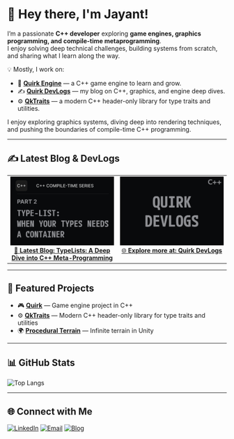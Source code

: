 # 👋 Hey there, I'm Jayant!  

I’m a passionate **C++ developer** exploring **game engines, graphics programming, and compile-time metaprogramming**.  
I enjoy solving deep technical challenges, building systems from scratch, and sharing what I learn along the way.  

💡 Mostly, I work on:
- 🚀 **[Quirk Engine](https://github.com/Jayantkumar56/Quirk)** — a C++ game engine to learn and grow.  
- ✍️ **[Quirk DevLogs](https://jayantkumar56.github.io/Quirk-Blog/)** — my blog on C++, graphics, and engine deep dives.  
- ⚙️ **[QkTraits](https://github.com/Jayantkumar56/QkTraits)** — a modern C++ header-only library for type traits and utilities.
  
I enjoy exploring graphics systems, diving deep into rendering techniques, and pushing the boundaries of compile-time C++ programming.

---
## ✍️ Latest Blog & DevLogs  

<table>
<tr>
<td width="50%" valign="top" align="center">

<a href="https://jayantkumar56.github.io/Quirk-Blog/Blogs-And-Insights/TypeLists.html">
  <img src="./res/latest-blog.png" alt="TypeLists: A Deep Dive into C++ Meta-Programming " width="100%">
  <br>
  📖 <b>Latest Blog: TypeLists: A Deep Dive into C++ Meta-Programming </b>
</a>

</td>
<td width="50%" valign="top" align="center">

<a href="https://jayantkumar56.github.io/Quirk-Blog/">
  <img src="./res/quirk-blog.png" alt="Quirk DevLogs" width="100%">
  <br>
  🌐 <b>Explore more at: Quirk DevLogs</b>
</a>

</td>
</tr>
</table>

---

## 📌 Featured Projects
- 🎮 [**Quirk**](https://github.com/Jayantkumar56/Quirk) — Game engine project in C++  
- ⚙️ [**QkTraits**](https://github.com/Jayantkumar56/QkTraits) — Modern C++ header-only library for type traits and utilities  
- 🌍 [**Procedural Terrain**](https://github.com/Jayantkumar56/Procedural-Terrain) — Infinite terrain in Unity  

---

## 📊 GitHub Stats
![Top Langs](https://github-readme-stats.vercel.app/api/top-langs/?username=Jayantkumar56&layout=compact&theme=dark&hide_border=true)

---

## 🌐 Connect with Me
[![LinkedIn](https://img.shields.io/badge/LinkedIn-Jayant%20Kumar%20Singh-blue?logo=linkedin)](https://www.linkedin.com/in/jayant-kumar-singh-ba3b33267/)   [![Email](https://img.shields.io/badge/Email-jayantkumar.dev%40gmail.com-red?logo=gmail)](mailto:jayantkumar.dev@gmail.com)   [![Blog](https://img.shields.io/badge/Blog-Quirk%20DevLogs-blue?logo=githubpages)](https://jayantkumar56.github.io/Quirk-Blog/)  


